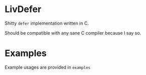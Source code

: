 # LivDefer

Shitty `defer` implementation written in C.

Should be compatible with any sane C compiler because I say so.


# Examples

Example usages are provided in `examples`
